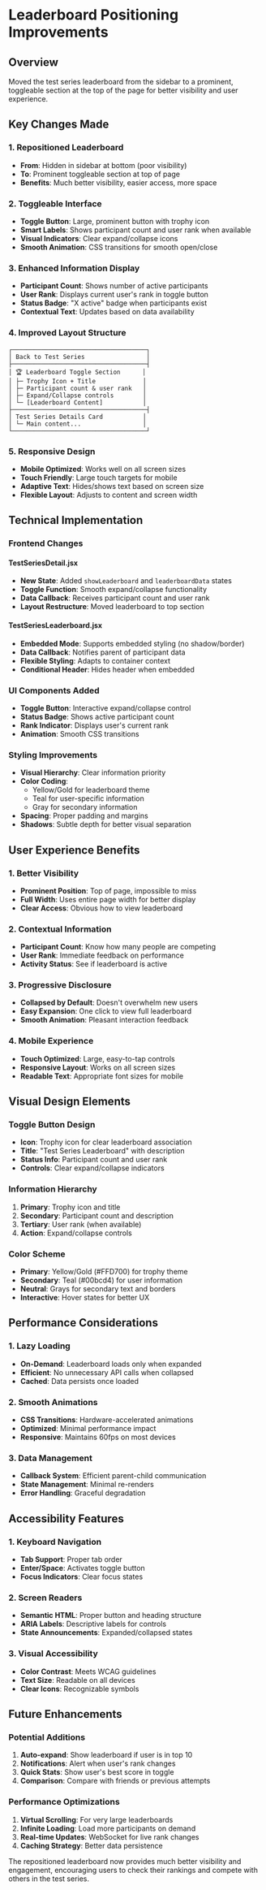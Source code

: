 # Leaderboard Positioning Improvements

## Overview
Moved the test series leaderboard from the sidebar to a prominent, toggleable section at the top of the page for better visibility and user experience.

## Key Changes Made

### 1. **Repositioned Leaderboard**
- **From**: Hidden in sidebar at bottom (poor visibility)
- **To**: Prominent toggleable section at top of page
- **Benefits**: Much better visibility, easier access, more space

### 2. **Toggleable Interface**
- **Toggle Button**: Large, prominent button with trophy icon
- **Smart Labels**: Shows participant count and user rank when available
- **Visual Indicators**: Clear expand/collapse icons
- **Smooth Animation**: CSS transitions for smooth open/close

### 3. **Enhanced Information Display**
- **Participant Count**: Shows number of active participants
- **User Rank**: Displays current user's rank in toggle button
- **Status Badge**: "X active" badge when participants exist
- **Contextual Text**: Updates based on data availability

### 4. **Improved Layout Structure**
```
┌─────────────────────────────────────┐
│ Back to Test Series                 │
├─────────────────────────────────────┤
│ 🏆 Leaderboard Toggle Section      │
│ ├─ Trophy Icon + Title             │
│ ├─ Participant count & user rank   │
│ ├─ Expand/Collapse controls        │
│ └─ [Leaderboard Content]           │
├─────────────────────────────────────┤
│ Test Series Details Card           │
│ └─ Main content...                 │
└─────────────────────────────────────┘
```

### 5. **Responsive Design**
- **Mobile Optimized**: Works well on all screen sizes
- **Touch Friendly**: Large touch targets for mobile
- **Adaptive Text**: Hides/shows text based on screen size
- **Flexible Layout**: Adjusts to content and screen width

## Technical Implementation

### Frontend Changes

#### TestSeriesDetail.jsx
- **New State**: Added `showLeaderboard` and `leaderboardData` states
- **Toggle Function**: Smooth expand/collapse functionality
- **Data Callback**: Receives participant count and user rank
- **Layout Restructure**: Moved leaderboard to top section

#### TestSeriesLeaderboard.jsx
- **Embedded Mode**: Supports embedded styling (no shadow/border)
- **Data Callback**: Notifies parent of participant data
- **Flexible Styling**: Adapts to container context
- **Conditional Header**: Hides header when embedded

### UI Components Added
- **Toggle Button**: Interactive expand/collapse control
- **Status Badge**: Shows active participant count
- **Rank Indicator**: Displays user's current rank
- **Animation**: Smooth CSS transitions

### Styling Improvements
- **Visual Hierarchy**: Clear information priority
- **Color Coding**: 
  - Yellow/Gold for leaderboard theme
  - Teal for user-specific information
  - Gray for secondary information
- **Spacing**: Proper padding and margins
- **Shadows**: Subtle depth for better visual separation

## User Experience Benefits

### 1. **Better Visibility**
- **Prominent Position**: Top of page, impossible to miss
- **Full Width**: Uses entire page width for better display
- **Clear Access**: Obvious how to view leaderboard

### 2. **Contextual Information**
- **Participant Count**: Know how many people are competing
- **User Rank**: Immediate feedback on performance
- **Activity Status**: See if leaderboard is active

### 3. **Progressive Disclosure**
- **Collapsed by Default**: Doesn't overwhelm new users
- **Easy Expansion**: One click to view full leaderboard
- **Smooth Animation**: Pleasant interaction feedback

### 4. **Mobile Experience**
- **Touch Optimized**: Large, easy-to-tap controls
- **Responsive Layout**: Works on all screen sizes
- **Readable Text**: Appropriate font sizes for mobile

## Visual Design Elements

### Toggle Button Design
- **Icon**: Trophy icon for clear leaderboard association
- **Title**: "Test Series Leaderboard" with description
- **Status Info**: Participant count and user rank
- **Controls**: Clear expand/collapse indicators

### Information Hierarchy
1. **Primary**: Trophy icon and title
2. **Secondary**: Participant count and description
3. **Tertiary**: User rank (when available)
4. **Action**: Expand/collapse controls

### Color Scheme
- **Primary**: Yellow/Gold (#FFD700) for trophy theme
- **Secondary**: Teal (#00bcd4) for user information
- **Neutral**: Grays for secondary text and borders
- **Interactive**: Hover states for better UX

## Performance Considerations

### 1. **Lazy Loading**
- **On-Demand**: Leaderboard loads only when expanded
- **Efficient**: No unnecessary API calls when collapsed
- **Cached**: Data persists once loaded

### 2. **Smooth Animations**
- **CSS Transitions**: Hardware-accelerated animations
- **Optimized**: Minimal performance impact
- **Responsive**: Maintains 60fps on most devices

### 3. **Data Management**
- **Callback System**: Efficient parent-child communication
- **State Management**: Minimal re-renders
- **Error Handling**: Graceful degradation

## Accessibility Features

### 1. **Keyboard Navigation**
- **Tab Support**: Proper tab order
- **Enter/Space**: Activates toggle button
- **Focus Indicators**: Clear focus states

### 2. **Screen Readers**
- **Semantic HTML**: Proper button and heading structure
- **ARIA Labels**: Descriptive labels for controls
- **State Announcements**: Expanded/collapsed states

### 3. **Visual Accessibility**
- **Color Contrast**: Meets WCAG guidelines
- **Text Size**: Readable on all devices
- **Clear Icons**: Recognizable symbols

## Future Enhancements

### Potential Additions
1. **Auto-expand**: Show leaderboard if user is in top 10
2. **Notifications**: Alert when user's rank changes
3. **Quick Stats**: Show user's best score in toggle
4. **Comparison**: Compare with friends or previous attempts

### Performance Optimizations
1. **Virtual Scrolling**: For very large leaderboards
2. **Infinite Loading**: Load more participants on demand
3. **Real-time Updates**: WebSocket for live rank changes
4. **Caching Strategy**: Better data persistence

The repositioned leaderboard now provides much better visibility and engagement, encouraging users to check their rankings and compete with others in the test series.